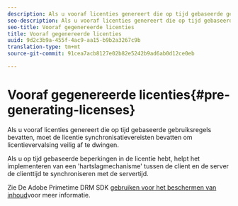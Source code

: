 ```yaml
---
description: Als u vooraf licenties genereert die op tijd gebaseerde gebruiksregels bevatten, moet de licentie synchronisatievereisten bevatten om licentievervalsing veilig af te dwingen.
seo-description: Als u vooraf licenties genereert die op tijd gebaseerde gebruiksregels bevatten, moet de licentie synchronisatievereisten bevatten om licentievervalsing veilig af te dwingen.
seo-title: Vooraf gegenereerde licenties
title: Vooraf gegenereerde licenties
uuid: 9d2c3b9a-455f-4ac9-aa15-b9b2a3267c9b
translation-type: tm+mt
source-git-commit: 91cea7acb8127e02b82e5242b9ad6ab0d12ce0eb

---
```



# Vooraf gegenereerde licenties{#pre-generating-licenses}

Als u vooraf licenties genereert die op tijd gebaseerde gebruiksregels bevatten, moet de licentie synchronisatievereisten bevatten om licentievervalsing veilig af te dwingen.

Als u op tijd gebaseerde beperkingen in de licentie hebt, helpt het implementeren van een &#39;hartslagmechanisme&#39; tussen de client en de server de clienttijd te synchroniseren met de servertijd.

Zie De Adobe Primetime DRM SDK [gebruiken voor het beschermen van inhoud](https://helpx.adobe.com/content/dam/help/en/primetime/drm/drm_protecting_content.pdf)voor meer informatie.
